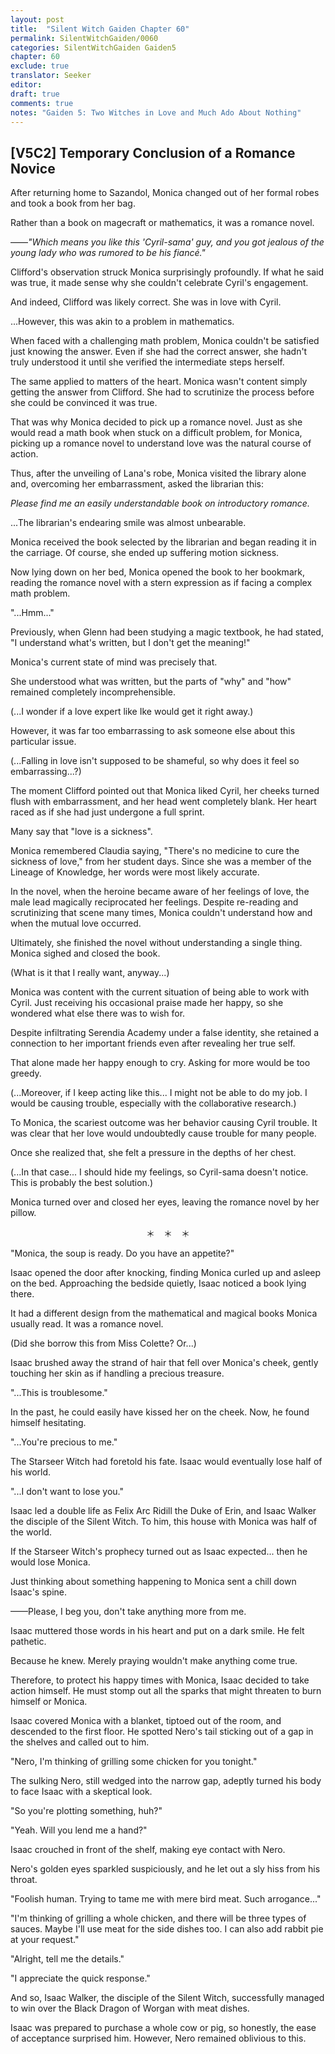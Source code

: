 ```yaml
---
layout: post
title:  "Silent Witch Gaiden Chapter 60"
permalink: SilentWitchGaiden/0060
categories: SilentWitchGaiden Gaiden5
chapter: 60
exclude: true
translator: Seeker
editor: 
draft: true
comments: true
notes: "Gaiden 5: Two Witches in Love and Much Ado About Nothing"
---
```

<h2>[V5C2] Temporary Conclusion of a Romance Novice</h2>

After returning home to Sazandol, Monica changed out of her formal robes and took a book from her bag.

Rather than a book on magecraft or mathematics, it was a romance novel.

——*"Which means you like this 'Cyril-sama' guy, and you got jealous of the young lady who was rumored to be his fiancé."*

Clifford's observation struck Monica surprisingly profoundly. If what he said was true, it made sense why she couldn't celebrate Cyril's engagement.

And indeed, Clifford was likely correct. She was in love with Cyril.

...However, this was akin to a problem in mathematics.

When faced with a challenging math problem, Monica couldn't be satisfied just knowing the answer. Even if she had the correct answer, she hadn't truly understood it until she verified the intermediate steps herself.

The same applied to matters of the heart. Monica wasn't content simply getting the answer from Clifford. She had to scrutinize the process before she could be convinced it was true.

That was why Monica decided to pick up a romance novel. Just as she would read a math book when stuck on a difficult problem, for Monica, picking up a romance novel to understand love was the natural course of action.

Thus, after the unveiling of Lana's robe, Monica visited the library alone and, overcoming her embarrassment, asked the librarian this:

*Please find me an easily understandable book on introductory romance.*

...The librarian's endearing smile was almost unbearable.

Monica received the book selected by the librarian and began reading it in the carriage. Of course, she ended up suffering motion sickness.

Now lying down on her bed, Monica opened the book to her bookmark, reading the romance novel with a stern expression as if facing a complex math problem.

"...Hmm..."

Previously, when Glenn had been studying a magic textbook, he had stated, "I understand what's written, but I don't get the meaning!"

Monica's current state of mind was precisely that.

She understood what was written, but the parts of "why" and "how" remained completely incomprehensible.

(...I wonder if a love expert like Ike would get it right away.)

However, it was far too embarrassing to ask someone else about this particular issue.

(...Falling in love isn't supposed to be shameful, so why does it feel so embarrassing...?)

The moment Clifford pointed out that Monica liked Cyril, her cheeks turned flush with embarrassment, and her head went completely blank. Her heart raced as if she had just undergone a full sprint.

Many say that "love is a sickness".

Monica remembered Claudia saying, "There's no medicine to cure the sickness of love," from her student days. Since she was a member of the Lineage of Knowledge, her words were most likely accurate.

In the novel, when the heroine became aware of her feelings of love, the male lead magically reciprocated her feelings. Despite re-reading and scrutinizing that scene many times, Monica couldn't understand how and when the mutual love occurred.

Ultimately, she finished the novel without understanding a single thing. Monica sighed and closed the book.

(What is it that I really want, anyway...)

Monica was content with the current situation of being able to work with Cyril. Just receiving his occasional praise made her happy, so she wondered what else there was to wish for.

Despite infiltrating Serendia Academy under a false identity, she retained a connection to her important friends even after revealing her true self.

That alone made her happy enough to cry. Asking for more would be too greedy.

(...Moreover, if I keep acting like this... I might not be able to do my job. I would be causing trouble, especially with the collaborative research.)

To Monica, the scariest outcome was her behavior causing Cyril trouble. It was clear that her love would undoubtedly cause trouble for many people.

Once she realized that, she felt a pressure in the depths of her chest.

(...In that case... I should hide my feelings, so Cyril-sama doesn't notice. This is probably the best solution.)

Monica turned over and closed her eyes, leaving the romance novel by her pillow.

<p style="text-align: center;">＊　＊　＊</p>

"Monica, the soup is ready. Do you have an appetite?"

Isaac opened the door after knocking, finding Monica curled up and asleep on the bed. Approaching the bedside quietly, Isaac noticed a book lying there.

It had a different design from the mathematical and magical books Monica usually read. It was a romance novel.

(Did she borrow this from Miss Colette? Or...)

Isaac brushed away the strand of hair that fell over Monica's cheek, gently touching her skin as if handling a precious treasure.

"...This is troublesome."

In the past, he could easily have kissed her on the cheek. Now, he found himself hesitating.

"...You're precious to me."

The Starseer Witch had foretold his fate. Isaac would eventually lose half of his world.

"...I don't want to lose you."

Isaac led a double life as Felix Arc Ridill the Duke of Erin, and Isaac Walker the disciple of the Silent Witch. To him, this house with Monica was half of the world.

If the Starseer Witch's prophecy turned out as Isaac expected... then he would lose Monica.

Just thinking about something happening to Monica sent a chill down Isaac's spine.

——Please, I beg you, don't take anything more from me.

Isaac muttered those words in his heart and put on a dark smile. He felt pathetic.

Because he knew. Merely praying wouldn't make anything come true.

Therefore, to protect his happy times with Monica, Isaac decided to take action himself. He must stomp out all the sparks that might threaten to burn himself or Monica.

Isaac covered Monica with a blanket, tiptoed out of the room, and descended to the first floor. He spotted Nero's tail sticking out of a gap in the shelves and called out to him.

"Nero, I'm thinking of grilling some chicken for you tonight."

The sulking Nero, still wedged into the narrow gap, adeptly turned his body to face Isaac with a skeptical look.

"So you're plotting something, huh?"

"Yeah. Will you lend me a hand?"

Isaac crouched in front of the shelf, making eye contact with Nero.

Nero's golden eyes sparkled suspiciously, and he let out a sly hiss from his throat.

"Foolish human. Trying to tame me with mere bird meat. Such arrogance..."

"I'm thinking of grilling a whole chicken, and there will be three types of sauces. Maybe I'll use meat for the side dishes too. I can also add rabbit pie at your request."

"Alright, tell me the details."

"I appreciate the quick response."

And so, Isaac Walker, the disciple of the Silent Witch, successfully managed to win over the Black Dragon of Worgan with meat dishes.

Isaac was prepared to purchase a whole cow or pig, so honestly, the ease of acceptance surprised him. However, Nero remained oblivious to this.

